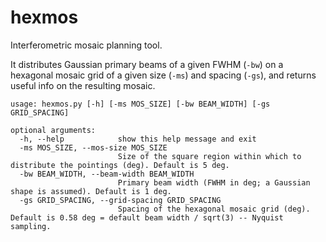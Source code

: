 # hexmos
Interferometric mosaic planning tool.


It distributes Gaussian primary beams of a given FWHM (`-bw`) on a hexagonal mosaic grid of a given size (`-ms`) and spacing (`-gs`), and returns useful info on the resulting mosaic.

```
usage: hexmos.py [-h] [-ms MOS_SIZE] [-bw BEAM_WIDTH] [-gs GRID_SPACING]

optional arguments:
  -h, --help            show this help message and exit
  -ms MOS_SIZE, --mos-size MOS_SIZE
                        Size of the square region within which to distribute the pointings (deg). Default is 5 deg.
  -bw BEAM_WIDTH, --beam-width BEAM_WIDTH
                        Primary beam width (FWHM in deg; a Gaussian shape is assumed). Default is 1 deg.
  -gs GRID_SPACING, --grid-spacing GRID_SPACING
                        Spacing of the hexagonal mosaic grid (deg). Default is 0.58 deg = default beam width / sqrt(3) -- Nyquist sampling.
```
